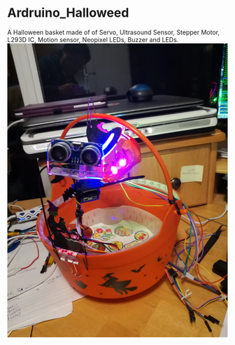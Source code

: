 # Ardruino_Halloweed
A Halloween basket made of of Servo, Ultrasound Sensor, Stepper Motor, L293D IC, Motion sensor, Neopixel LEDs, Buzzer and LEDs. 
![](images/IMG_20181029_000915.jpg)
